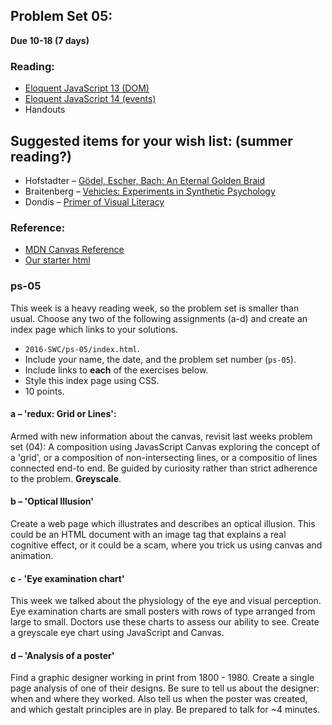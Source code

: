 ## Problem Set 05:  

__Due 10-18 (7 days)__

### Reading:
* [Eloquent JavaScript 13 (DOM)](http://eloquentjavascript.net/13_dom.html)
* [Eloquent JavaScript 14 (events)](http://eloquentjavascript.net/14_event.html)
* Handouts

## Suggested items for your wish list: (summer reading?)
* Hofstadter – [Gödel, Escher, Bach: An Eternal Golden Braid](https://www.amazon.com/G%C3%B6del-Escher-Bach-Eternal-Golden/dp/0465026567)
* Braitenberg – [Vehicles: Experiments in Synthetic Psychology](https://www.amazon.com/Vehicles-Experiments-Psychology-Valentino-Braitenberg/dp/0262521121)
* Dondis – [Primer of Visual Literacy](https://www.amazon.com/Primer-Visual-Literacy-Donis-Dondis/dp/0262540290)

### Reference:
* [MDN Canvas Reference](https://developer.mozilla.org/en-US/docs/Web/API/Canvas_API/Tutorial/Basic_usage)
* [Our starter html](../03/ps-03-starter.html)


### ps-05
This week is a heavy reading week, so the problem set is smaller than usual. Choose any two of the following assignments (a-d) and create an index page which links to your solutions.
  * `2016-SWC/ps-05/index.html`.
  * Include your name, the date, and the problem set number (`ps-05`).
  * Include links to __each__ of the exercises below.
  * Style this index page using CSS.
  * 10 points.

#### a – 'redux: Grid or Lines':
Armed with new information about the canvas, revisit last weeks problem set (04): A composition using JavasScript Canvas exploring the concept of a 'grid', or a composition of non-intersecting lines, or a compositio of lines connected end-to end. Be guided by curiosity rather than strict adherence to the problem. **Greyscale**.

#### b – 'Optical Illusion'
Create a web page which illustrates and describes an optical illusion. This could be an HTML document with an image tag that explains a real cognitive effect, or it could be a scam, where you trick us using canvas and animation.


#### c - 'Eye examination chart'
This week we talked about the physiology of the eye and visual perception. Eye examination charts are small posters with rows of type arranged from large to small. Doctors use these charts to assess our ability to see. Create a greyscale eye chart using JavaScript and Canvas.   

#### d – 'Analysis of a poster'
Find a graphic designer working in print from 1800 - 1980. Create a single page analysis of one of their designs. Be sure to tell us about the designer: when and where they worked. Also tell us when the poster was created, and which gestalt principles are in play. Be prepared to talk for ~4 minutes.


<script>
$(document).ready(function () {
   solutions("ps-05");
});
</script>
